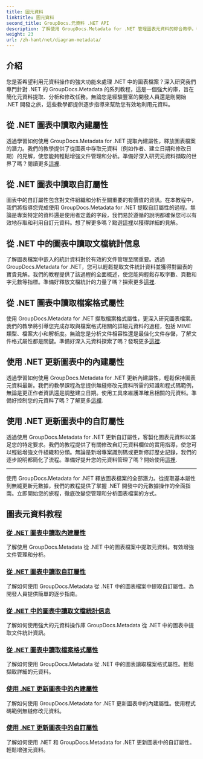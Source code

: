 ```yaml
---
title: 圖元資料
linktitle: 圖元資料
second_title: GroupDocs.元資料 .NET API
description: 了解使用 GroupDocs.Metadata for .NET 管理圖表元資料的綜合教學。輕鬆提取、更新和分析屬性。
weight: 23
url: /zh-hant/net/diagram-metadata/
---
```

## 介紹

您是否希望利用元資料操作的強大功能來處理 .NET 中的圖表檔案？深入研究我們專門針對 .NET 的 GroupDocs.Metadata 的系列教程，這是一個強大的庫，旨在簡化元資料提取、分析和修改任務。無論您是經驗豐富的開發人員還是剛開始 .NET 開發之旅，這些教學都提供逐步指導來幫助您有效地利用元資料。

## 從 .NET 圖表中讀取內建屬性

透過學習如何使用 GroupDocs.Metadata for .NET 提取內建屬性，釋放圖表檔案的潛力。我們的教學提供了從圖表中存取元資料（例如作者、建立日期和修改日期）的見解，使您能夠輕鬆增強文件管理和分析。準備好深入研究元資料擷取的世界了嗎？閱讀更多[這裡](./read-built-in-properties-diagrams/).

## 從 .NET 圖表中讀取自訂屬性

圖表中的自訂屬性包含對文件組織和分析至關重要的有價值的資訊。在本教程中，我們將指導您完成使用 GroupDocs.Metadata for .NET 提取自訂屬性的過程。無論是專案特定的資料還是使用者定義的字段，我們易於遵循的說明都確保您可以有效地存取和利用自訂元資料。想了解更多嗎？點選[這裡](./read-custom-properties-diagrams/)以獲得詳細的見解。

## 從 .NET 中的圖表中讀取文檔統計信息

了解圖表檔案中嵌入的統計資料對於有效的文件管理至關重要。透過 GroupDocs.Metadata for .NET，您可以輕鬆提取文件統計資料並獲得對圖表的寶貴見解。我們的教程提供了該過程的全面概述，使您能夠輕鬆存取字數、頁數和字元數等指標。準備好釋放文檔統計的力量了嗎？探索更多[這裡](./read-document-statistics-diagrams/).

## 從 .NET 圖表中讀取檔案格式屬性

使用 GroupDocs.Metadata for .NET 擷取檔案格式屬性，更深入研究圖表檔案。我們的教學將引導您完成存取與檔案格式相關的詳細元資料的過程，包括 MIME 類型、檔案大小和解析度。無論您是分析文件相容性還是最佳化文件存儲，了解文件格式屬性都是關鍵。準備好深入元資料探索了嗎？發現更多[這裡](./read-file-format-properties-diagrams/).

## 使用 .NET 更新圖表中的內建屬性

透過學習如何使用 GroupDocs.Metadata for .NET 更新內建屬性，輕鬆保持圖表元資料最新。我們的教學課程為您提供無縫修改元資料所需的知識和程式碼範例，無論是更正作者資訊還是調整建立日期。使用工具來維護準確且相關的元資料。準備好控制您的元資料了嗎？了解更多[這裡](./update-built-in-properties-diagrams/).

## 使用 .NET 更新圖表中的自訂屬性

透過使用 GroupDocs.Metadata for .NET 更新自訂屬性，客製化圖表元資料以滿足您的特定要求。我們的教程提供了有關修改自訂元資料欄位的實用指導，使您可以輕鬆增強文件組織和分類。無論是新增專案識別碼或更新修訂歷史記錄，我們的逐步說明都簡化了流程。準備好提升您的元資料管理了嗎？開始使用[這裡](./update-custom-properties-diagrams/).

----

使用 GroupDocs.Metadata for .NET 釋放圖表檔案的全部潛力。從提取基本屬性到無縫更新元數據，我們的教程提供了掌握 .NET 開發中的元數據操作的全面指南。立即開始您的旅程，徹底改變您管理和分析圖表檔案的方式。
## 圖表元資料教程
### [從 .NET 圖表中讀取內建屬性](./read-built-in-properties-diagrams/)
了解使用 GroupDocs.Metadata 從 .NET 中的圖表檔案中提取元資料。有效增強文件管理和分析。
### [從 .NET 圖表中讀取自訂屬性](./read-custom-properties-diagrams/)
了解如何使用 GroupDocs.Metadata 從 .NET 中的圖表檔案中提取自訂屬性。為開發人員提供簡單的逐步指南。
### [從 .NET 中的圖表中讀取文檔統計信息](./read-document-statistics-diagrams/)
了解如何使用強大的元資料操作庫 GroupDocs.Metadata 從 .NET 中的圖表中提取文件統計資訊。
### [從 .NET 圖表中讀取檔案格式屬性](./read-file-format-properties-diagrams/)
了解如何使用 GroupDocs.Metadata 從 .NET 中的圖表讀取檔案格式屬性。輕鬆擷取詳細的元資料。
### [使用 .NET 更新圖表中的內建屬性](./update-built-in-properties-diagrams/)
了解如何使用 GroupDocs.Metadata for .NET 更新圖表中的內建屬性。使用程式碼範例無縫修改元資料。
### [使用 .NET 更新圖表中的自訂屬性](./update-custom-properties-diagrams/)
了解如何使用 .NET 和 GroupDocs.Metadata for .NET 更新圖表中的自訂屬性。輕鬆增強元資料。